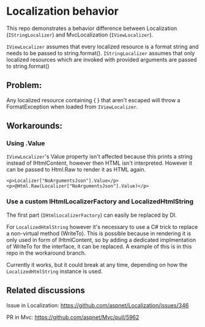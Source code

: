 # Localization behavior
This repo demonstrates a behavior difference between Localization (`IStringLocalizer`) and MvcLocalization (`IViewLocalizer`).

`IViewLocalizer` assumes that every localized resource is a format string and needs to be passed to string.format().
`IStringLocalizer` assumes that only localized resources which are invoked with provided arguments are passed to string.format()

## Problem:
Any localized resource containing { } that aren't escaped will throw a FormatException when loaded from `IViewLocalizer`.

## Workarounds:

### Using .Value
`IViewLocalizer`'s Value property isn't affected because this prints a string instead of IHtmlContent, however then HTML isn't interpreted.
However it can be passed to Html.Raw to render it as HTML again.

```
<p>Localizer["NoArgumentsJson"].Value</p>
<p>@Html.Raw(Localizer["NoArgumentsJson"].Value)</p>
```

### Use a custom IHtmlLocalizerFactory and LocalizedHtmlString
The first part (`IHtmlLocalizerFactory`) can easily be replaced by DI.

For `LocalizedHtmlString` however it's necessary to use a C# trick to replace a non-virtual method (WriteTo).
This is possible because in rendering it is only used in form of IHtmlContent, so by adding a dedicated implmentation of WriteTo for the interface, it can be replaced.
A example of this is in this repo in the workaround branch.

Currently it works, but it could break at any time, depending on how the `LocalizedHtmlString` instance is used.

## Related discussions
Issue in Localization: https://github.com/aspnet/Localization/issues/346

PR in Mvc: https://github.com/aspnet/Mvc/pull/5962
